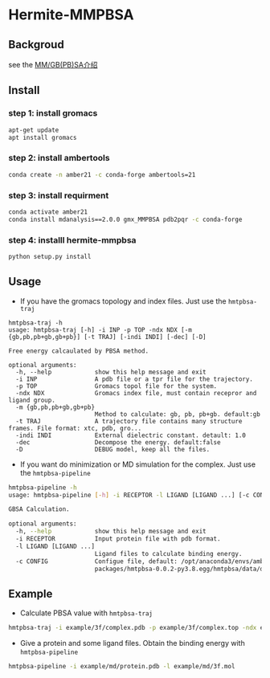 # Hermite-MMPBSA
## Backgroud

see the [MM/GB(PB)SA介绍](!https://dptechnology.feishu.cn/wiki/wikcnfUDQ1sL2oXAl5GVDQhzzSb)


## Install
### step 1: install gromacs
```Bash
apt-get update
apt install gromacs
```

### step 2: install ambertools
```Bash
conda create -n amber21 -c conda-forge ambertools=21

```

### step 3: install requirment
```Bash
conda activate amber21
conda install mdanalysis==2.0.0 gmx_MMPBSA pdb2pqr -c conda-forge
```

### step 4: installl hermite-mmpbsa
```Bash
python setup.py install
```

## Usage
* If you have the gromacs topology and index files. Just use the ``hmtpbsa-traj``
````
hmtpbsa-traj -h
usage: hmtpbsa-traj [-h] -i INP -p TOP -ndx NDX [-m {gb,pb,pb+gb,gb+pb}] [-t TRAJ] [-indi INDI] [-dec] [-D]

Free energy calcaulated by PBSA method.

optional arguments:
  -h, --help            show this help message and exit
  -i INP                A pdb file or a tpr file for the trajectory.
  -p TOP                Gromacs topol file for the system.
  -ndx NDX              Gromacs index file, must contain recepror and ligand group.
  -m {gb,pb,pb+gb,gb+pb}
                        Method to calculate: gb, pb, pb+gb. default:gb
  -t TRAJ               A trajectory file contains many structure frames. File format: xtc, pdb, gro...
  -indi INDI            External dielectric constant. detault: 1.0
  -dec                  Decompose the energy. default:false
  -D                    DEBUG model, keep all the files.
````


* If you want do minimization or MD simulation for the complex. Just use the ``hmtpbsa-pipeline``
```Bash
hmtpbsa-pipeline -h
usage: hmtpbsa-pipeline [-h] -i RECEPTOR -l LIGAND [LIGAND ...] [-c CONFIG]

GBSA Calculation.

optional arguments:
  -h, --help            show this help message and exit
  -i RECEPTOR           Input protein file with pdb format.
  -l LIGAND [LIGAND ...]
                        Ligand files to calculate binding energy.
  -c CONFIG             Configue file, default: /opt/anaconda3/envs/amber/lib/python3.8/site-
                        packages/hmtpbsa-0.0.2-py3.8.egg/hmtpbsa/data/detault.ini
```

## Example
* Calculate PBSA value with ``hmtpbsa-traj``
```Bash
hmtpbsa-traj -i example/3f/complex.pdb -p example/3f/complex.top -ndx example/3f/complex.ndx -m pb+gb -t example/3f/complex.pdb
```

* Give a protein and some ligand files. Obtain the binding energy with ``hmtpbsa-pipeline``
````Bash
hmtpbsa-pipeline -i example/md/protein.pdb -l example/md/3f.mol
````
